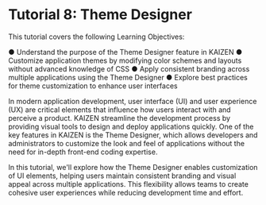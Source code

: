 # Tutorial 8: Theme Designer

This tutorial covers the following Learning Objectives:

● Understand the purpose of the Theme Designer feature in KAIZEN 
● Customize application themes by modifying color schemes and layouts without 	advanced knowledge of CSS 
●  Apply consistent branding across multiple applications using the Theme Designer ●  Explore best practices for theme customization to enhance user interfaces

In modern application development, user interface (UI) and user experience (UX) are critical elements that influence how users interact with and perceive a product. KAIZEN streamline the development process by providing visual tools to design and deploy applications quickly. One of the key features in KAIZEN is the Theme Designer, which allows developers and administrators to customize the look and feel of applications without the need for in-depth front-end coding expertise.

In this tutorial, we'll explore how the Theme Designer enables customization of UI elements, helping users maintain consistent branding and visual appeal across multiple applications. This flexibility allows teams to create cohesive user experiences while reducing development time and effort.





